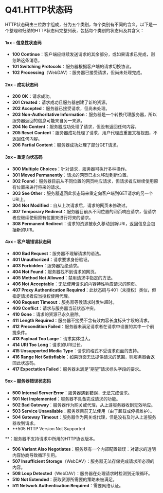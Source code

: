 # Q41.HTTP状态码

HTTP状态码由三位数字组成，分为五个类别，每个类别有不同的含义。以下是一个整理和归纳的HTTP状态码完整列表，包括每个类别的状态码及其含义：

#### 1xx – 信息性状态码

- **100 Continue**：客户端应继续发送请求的其余部分，或如果请求已完成，则忽略这条消息。
- **101 Switching Protocols**：服务器根据客户端的请求切换协议。
- **102 Processing**（WebDAV）：服务器已接受请求，但尚未处理完成。

#### 2xx – 成功状态码

- **200 OK**：请求成功。
- **201 Created**：请求成功且服务器创建了新的资源。
- **202 Accepted**：服务器已接受请求，但尚未处理。
- **203 Non-Authoritative Information**：服务器是一个转换代理服务器，所以服务器返回的信息可能来自另一来源。
- **204 No Content**：服务器成功处理了请求，但没有返回任何内容。
- **205 Reset Content**：服务器成功处理了请求，用户代理应重置文档视图，不返回任何内容。
- **206 Partial Content**：服务器成功处理了部分GET请求。

#### 3xx – 重定向状态码

- **300 Multiple Choices**：针对请求，服务器可执行多种操作。
- **301 Moved Permanently**：请求的网页已永久移动到新位置。
- **302 Found**：服务器目前从不同位置的网页响应请求，但请求者应继续使用原有位置来进行将来的请求。
- **303 See Other**：服务器返回此状态码来重定向客户端到GET请求的另一个URI上。
- **304 Not Modified**：自从上次请求后，请求的网页未修改过。
- **307 Temporary Redirect**：服务器目前从不同位置的网页响应请求，但请求者应继续使用原有位置来进行将来的请求。
- **308 Permanent Redirect**：请求的资源被永久移动到新URI，返回信息会包括新的URI。

#### 4xx – 客户端错误状态码

- **400 Bad Request**：服务器不理解请求的语法。
- **401 Unauthorized**：请求要求身份验证。
- **403 Forbidden**：服务器拒绝请求。
- **404 Not Found**：服务器找不到请求的网页。
- **405 Method Not Allowed**：禁用请求中指定的方法。
- **406 Not Acceptable**：无法使用请求的内容特性响应请求的网页。
- **407 Proxy Authentication Required**：此状态码与401（未授权）类似，但指定请求者应当授权使用代理。
- **408 Request Timeout**：服务器等候请求时发生超时。
- **409 Conflict**：请求与服务器当前状态冲突。
- **410 Gone**：请求的资源已永久删除。
- **411 Length Required**：服务器不接受不含有效内容长度标头字段的请求。
- **412 Precondition Failed**：服务器未满足请求者在请求中设置的其中一个前提条件。
- **413 Payload Too Large**：请求实体过大。
- **414 URI Too Long**：请求的URI过长。
- **415 Unsupported Media Type**：请求的格式不受请求页面的支持。
- **416 Range Not Satisfiable**：如果页面无法提供请求的范围，则服务器会返回此状态码。
- **417 Expectation Failed**：服务器未满足”期望”请求标头字段的要求。

#### 5xx – 服务器错误状态码

- **500 Internal Server Error**：服务器遇到错误，无法完成请求。
- **501 Not Implemented**：服务器不具备完成请求的功能。
- **502 Bad Gateway**：服务器作为网关或代理，从上游服务器收到无效响应。
- **503 Service Unavailable**：服务器目前无法使用（由于超载或停机维护）。
- **504 Gateway Timeout**：服务器作为网关或代理，但是没有及时从上游服务器收到请求。
- **505 HTTP Version Not Supported

**：服务器不支持请求中所用的HTTP协议版本。

- **506 Variant Also Negotiates**：服务器有一个内部配置错误：对请求的透明内容协商导致循环引用。
- **507 Insufficient Storage**（WebDAV）：服务器无法存储完成请求所必须的内容。
- **508 Loop Detected**（WebDAV）：服务器在处理请求时检测到无限循环。
- **510 Not Extended**：获取资源所需要的策略未被满足。
- **511 Network Authentication Required**：需要网络认证。

